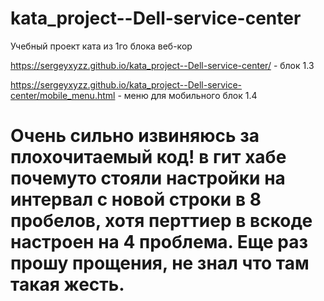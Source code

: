# kata_project--Dell-service-center
Учебный проект ката из 1го блока веб-кор

https://sergeyxyzz.github.io/kata_project--Dell-service-center/ - блок 1.3

https://sergeyxyzz.github.io/kata_project--Dell-service-center/mobile_menu.html - меню для мобильного блок 1.4

<h1>Очень сильно извиняюсь за плохочитаемый код! в гит хабе почемуто стояли настройки на интервал с новой строки в 8 пробелов, хотя перттиер в вскоде настроен на 4 проблема. Еще раз прошу прощения, не знал что там такая жесть. </h1>
